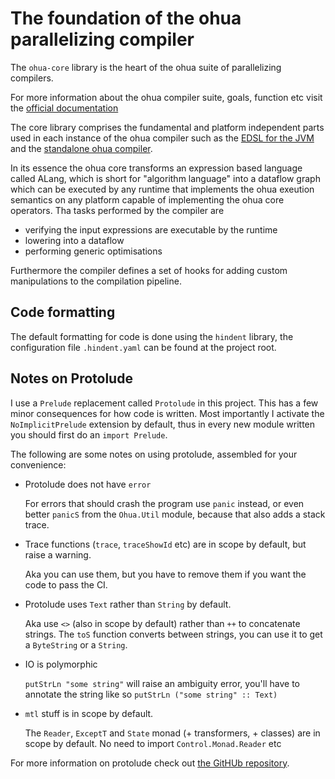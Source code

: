 # The foundation of the ohua parallelizing compiler

The `ohua-core` library is the heart of the ohua suite of parallelizing compilers.

For more information about the ohua compiler suite, goals, function etc visit the [official documentation](https://ohua.readthedocs.org)

The core library comprises the fundamental and platform independent parts used in each instance of the ohua compiler
such as the [EDSL for the JVM](https://github.com/ohua-dev/ohua-jvm-integration) and the [standalone ohua compiler](https://github.com/ohua-dev/ohuac).

In its essence the ohua core transforms an expression based language called ALang, which is short for "algorithm language"
into a dataflow graph which can be executed by any runtime that implements the ohua exeution semantics on any platform
capable of implementing the ohua core operators.
Tha tasks performed by the compiler are

- verifying the input expressions are executable by the runtime
- lowering into a dataflow
- performing generic optimisations

Furthermore the compiler defines a set of hooks for adding custom manipulations to the compilation pipeline.

## Code formatting

The default formatting for code is done using the `hindent` library, the
configuration file `.hindent.yaml` can be found at the project root.

## Notes on Protolude

I use a `Prelude` replacement called `Protolude` in this project. This has a few
minor consequences for how code is written. Most importantly I activate the
`NoImplicitPrelude` extension by default, thus in every new module written you
should first do an `import Prelude`.

The following are some notes on using protolude, assembled for your convenience:

- Protolude does not have `error`

  For errors that should crash the program use `panic` instead, or even better
  `panicS` from the `Ohua.Util` module, because that also adds a stack trace.

- Trace functions (`trace`, `traceShowId` etc) are in scope by default, but
  raise a warning.

  Aka you can use them, but you have to remove them if you want the code to pass
  the CI.

- Protolude uses `Text` rather than `String` by default.

  Aka use `<>` (also in scope by default) rather than `++` to concatenate
  strings. The `toS` function converts between strings, you can use it to get a
  `ByteString` or a `String`.

- IO is polymorphic

  `putStrLn "some string"` will raise an ambiguity error, you'll have to
  annotate the string like so `putStrLn ("some string" :: Text)`

- `mtl` stuff is in scope by default.

  The `Reader`, `ExceptT` and `State` monad (+ transformers, + classes) are in
  scope by default. No need to import `Control.Monad.Reader` etc


For more information on protolude check out [the GitHUb
repository](https://github.com/sdiehl/protolude).

